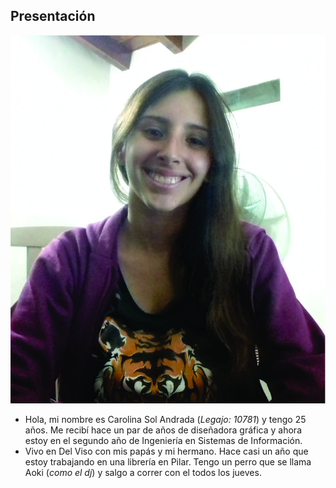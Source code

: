 ## Presentación ##
![](foto.jpg)


- Hola, mi nombre es Carolina Sol Andrada (*Legajo: 10781*) y tengo 25 años.  Me recibí hace un par de años de diseñadora gráfica y ahora estoy en el segundo año de Ingeniería en Sistemas de Información.
- Vivo en Del Viso con mis papás y mi hermano. Hace casi un año que estoy trabajando en una librería en Pilar. Tengo un perro que se llama Aoki (*como el dj*) y salgo a correr con el todos los jueves.

